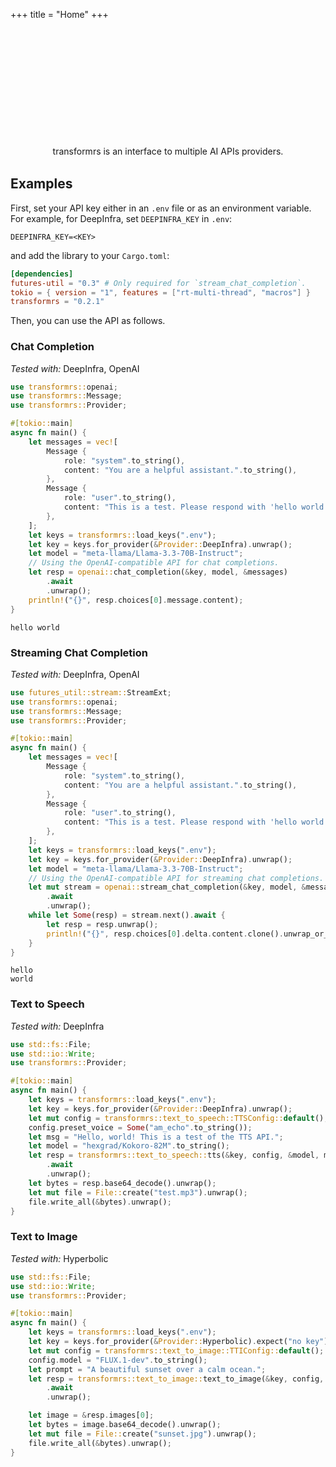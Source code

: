 +++
title = "Home"
+++

<div class="hero">
    <div style="margin-left: auto; margin-right: auto; text-align: center; max-width: 55ch;">
        <p style="margin-top: 5vh; line-height: 150%;">
            transformrs is an <span class="emphasize">interface</span> to multiple <span class="emphasize">AI APIs</span> providers.
        </p>
    </div>
</div>

## Examples

First, set your API key either in an `.env` file or as an environment variable.
For example, for DeepInfra, set `DEEPINFRA_KEY` in `.env`:

```env
DEEPINFRA_KEY=<KEY>
```

and add the library to your `Cargo.toml`:

```toml
[dependencies]
futures-util = "0.3" # Only required for `stream_chat_completion`.
tokio = { version = "1", features = ["rt-multi-thread", "macros"] }
transformrs = "0.2.1"
```

Then, you can use the API as follows.

### Chat Completion

_Tested with:_ DeepInfra, OpenAI

```rust
use transformrs::openai;
use transformrs::Message;
use transformrs::Provider;

#[tokio::main]
async fn main() {
    let messages = vec![
        Message {
            role: "system".to_string(),
            content: "You are a helpful assistant.".to_string(),
        },
        Message {
            role: "user".to_string(),
            content: "This is a test. Please respond with 'hello world'.".to_string(),
        },
    ];
    let keys = transformrs::load_keys(".env");
    let key = keys.for_provider(&Provider::DeepInfra).unwrap();
    let model = "meta-llama/Llama-3.3-70B-Instruct";
    // Using the OpenAI-compatible API for chat completions.
    let resp = openai::chat_completion(&key, model, &messages)
        .await
        .unwrap();
    println!("{}", resp.choices[0].message.content);
}
```

```raw
hello world
```

### Streaming Chat Completion

_Tested with:_ DeepInfra, OpenAI

```rust
use futures_util::stream::StreamExt;
use transformrs::openai;
use transformrs::Message;
use transformrs::Provider;

#[tokio::main]
async fn main() {
    let messages = vec![
        Message {
            role: "system".to_string(),
            content: "You are a helpful assistant.".to_string(),
        },
        Message {
            role: "user".to_string(),
            content: "This is a test. Please respond with 'hello world'.".to_string(),
        },
    ];
    let keys = transformrs::load_keys(".env");
    let key = keys.for_provider(&Provider::DeepInfra).unwrap();
    let model = "meta-llama/Llama-3.3-70B-Instruct";
    // Using the OpenAI-compatible API for streaming chat completions.
    let mut stream = openai::stream_chat_completion(&key, model, &messages)
        .await
        .unwrap();
    while let Some(resp) = stream.next().await {
        let resp = resp.unwrap();
        println!("{}", resp.choices[0].delta.content.clone().unwrap_or_default());
    }
}
```

```raw
hello
world
```


### Text to Speech

_Tested with:_ DeepInfra

```rust
use std::fs::File;
use std::io::Write;
use transformrs::Provider;

#[tokio::main]
async fn main() {
    let keys = transformrs::load_keys(".env");
    let key = keys.for_provider(&Provider::DeepInfra).unwrap();
    let mut config = transformrs::text_to_speech::TTSConfig::default();
    config.preset_voice = Some("am_echo".to_string());
    let msg = "Hello, world! This is a test of the TTS API.";
    let model = "hexgrad/Kokoro-82M".to_string();
    let resp = transformrs::text_to_speech::tts(&key, config, &model, msg)
        .await
        .unwrap();
    let bytes = resp.base64_decode().unwrap();
    let mut file = File::create("test.mp3").unwrap();
    file.write_all(&bytes).unwrap();
}
```

### Text to Image

_Tested with:_ Hyperbolic

```rust
use std::fs::File;
use std::io::Write;
use transformrs::Provider;

#[tokio::main]
async fn main() {
    let keys = transformrs::load_keys(".env");
    let key = keys.for_provider(&Provider::Hyperbolic).expect("no key");
    let mut config = transformrs::text_to_image::TTIConfig::default();
    config.model = "FLUX.1-dev".to_string();
    let prompt = "A beautiful sunset over a calm ocean.";
    let resp = transformrs::text_to_image::text_to_image(&key, config, prompt)
        .await
        .unwrap();

    let image = &resp.images[0];
    let bytes = image.base64_decode().unwrap();
    let mut file = File::create("sunset.jpg").unwrap();
    file.write_all(&bytes).unwrap();
}
```
